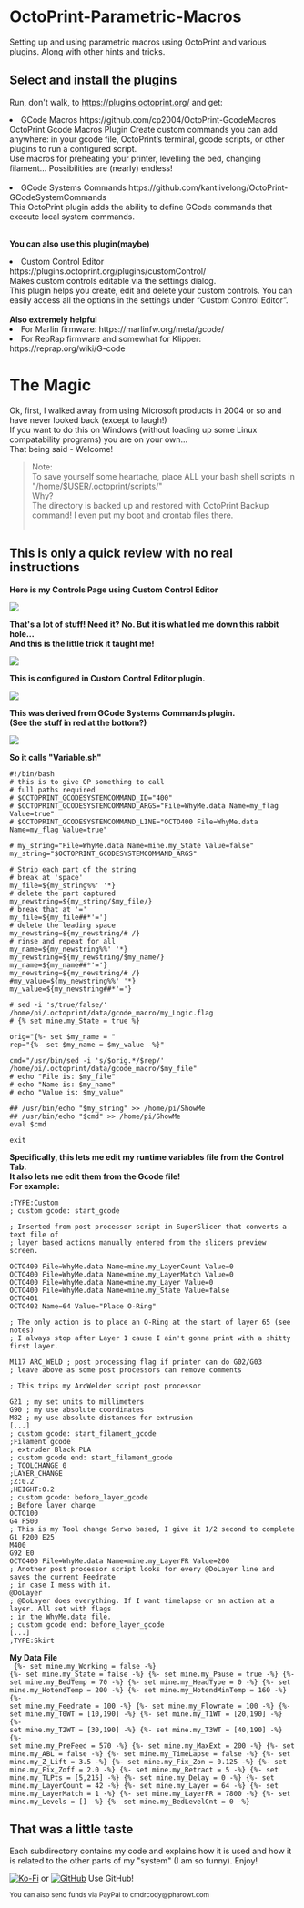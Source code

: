 # OctoPrint-Parametric-Macros #
Setting up and using parametric macros using OctoPrint and various plugins.
  Along with other hints and tricks.

## Select and install the plugins ##
Run, don't walk, to https://plugins.octoprint.org/
and get:<br>
<li>
  GCode Macros https://github.com/cp2004/OctoPrint-GcodeMacros<br>
  OctoPrint Gcode Macros Plugin
    Create custom commands you can add anywhere: in your gcode file, OctoPrint’s terminal, gcode scripts, or other plugins to run a configured script.<br>
    Use macros for preheating your printer, levelling the bed, changing filament… Possibilities are (nearly) endless!<br><br>
</li>
<li>
  GCode Systems Commands https://github.com/kantlivelong/OctoPrint-GCodeSystemCommands<br>
    This OctoPrint plugin adds the ability to define GCode commands that execute local system commands.<br><br>
    </li>

<b>You can also use this plugin(maybe)</b><br>
<li>
  Custom Control Editor https://plugins.octoprint.org/plugins/customControl/<br>
    Makes custom controls editable via the settings dialog.<br>
    This plugin helps you create, edit and delete your custom controls. You can easily access all the options in the settings under “Custom Control Editor”.<br>
</li><br>
<b>Also extremely helpful</b><li>For Marlin firmware: https://marlinfw.org/meta/gcode/</li><li>For RepRap firmware and somewhat for Klipper: https://reprap.org/wiki/G-code</li>

# The Magic #
Ok, first, I walked away from using Microsoft products in 2004 or so and have never looked back (except to laugh!)<br>
If you want to do this on Windows (without loading up some Linux compatability programs) you are on your own...<br>
That being said - Welcome!<br>

> Note: <br> 
To save yourself some heartache, place ALL your bash shell scripts in "/home/$USER/.octoprint/scripts/"<br>
Why?<br>
The directory is backed up and restored with OctoPrint Backup command! I even put my boot and crontab files there.<br><br>

## This is only a quick review with no real instructions

<b>Here is my Controls Page using Custom Control Editor</b>

![](./images/Controls.png)

<b>That's a lot of stuff! Need it? No. But it is what led me down this rabbit hole...<br>And this is the little trick it taught me!</b>

![](./images/ThatLittleBit.png)

<b>This is configured in Custom Control Editor plugin.</b>

![](./images/WhyMe.png)

<b>This was derived from GCode Systems Commands plugin.<br>(See the stuff in red at the bottom?)</b>

![](./images/GCodeSystem.png)

<b>So it calls "Variable.sh"</b>
```
#!/bin/bash
# this is to give OP something to call
# full paths required
# $OCTOPRINT_GCODESYSTEMCOMMAND_ID="400"
# $OCTOPRINT_GCODESYSTEMCOMMAND_ARGS="File=WhyMe.data Name=my_flag Value=true"
# $OCTOPRINT_GCODESYSTEMCOMMAND_LINE="OCTO400 File=WhyMe.data Name=my_flag Value=true"

# my_string="File=WhyMe.data Name=mine.my_State Value=false"
my_string="$OCTOPRINT_GCODESYSTEMCOMMAND_ARGS"

# Strip each part of the string
# break at 'space'
my_file=${my_string%%' '*}
# delete the part captured
my_newstring=${my_string/$my_file/}
# break that at '='
my_file=${my_file##*'='}
# delete the leading space
my_newstring=${my_newstring/# /}
# rinse and repeat for all
my_name=${my_newstring%%' '*}
my_newstring=${my_newstring/$my_name/}
my_name=${my_name##*'='}
my_newstring=${my_newstring/# /}
#my_value=${my_newstring%%' '*}
my_value=${my_newstring##*'='}

# sed -i 's/true/false/' /home/pi/.octoprint/data/gcode_macro/my_Logic.flag
# {% set mine.my_State = true %}

orig="{%- set $my_name = "
rep="{%- set $my_name = $my_value -%}"

cmd="/usr/bin/sed -i 's/$orig.*/$rep/' /home/pi/.octoprint/data/gcode_macro/$my_file"
# echo "File is: $my_file"
# echo "Name is: $my_name"
# echo "Value is: $my_value"

## /usr/bin/echo "$my_string" >> /home/pi/ShowMe
## /usr/bin/echo "$cmd" >> /home/pi/ShowMe
eval $cmd

exit
```
<b>Specifically, this lets me edit my runtime variables file from the Control Tab.<br>It also lets me edit them from the Gcode file!<br>For example:</b>
```
;TYPE:Custom
; custom gcode: start_gcode

; Inserted from post processor script in SuperSlicer that converts a text file of
; layer based actions manually entered from the slicers preview screen.

OCTO400 File=WhyMe.data Name=mine.my_LayerCount Value=0
OCTO400 File=WhyMe.data Name=mine.my_LayerMatch Value=0
OCTO400 File=WhyMe.data Name=mine.my_Layer Value=0
OCTO400 File=WhyMe.data Name=mine.my_State Value=false
OCTO401
OCTO402 Name=64 Value="Place O-Ring"

; The only action is to place an O-Ring at the start of layer 65 (see notes)
; I always stop after Layer 1 cause I ain't gonna print with a shitty first layer.

M117 ARC_WELD ; post processing flag if printer can do G02/G03
; leave above as some post processors can remove comments

; This trips my ArcWelder script post processor

G21 ; my set units to millimeters
G90 ; my use absolute coordinates
M82 ; my use absolute distances for extrusion
[...]
; custom gcode: start_filament_gcode
;Filament gcode
; extruder Black PLA
; custom gcode end: start_filament_gcode
;_TOOLCHANGE 0
;LAYER_CHANGE
;Z:0.2
;HEIGHT:0.2
; custom gcode: before_layer_gcode
; Before layer change
OCTO100
G4 P500
; This is my Tool change Servo based, I give it 1/2 second to complete
G1 F200 E25
M400
G92 E0
OCTO400 File=WhyMe.data Name=mine.my_LayerFR Value=200
; Another post processor script looks for every @DoLayer line and saves the current Feedrate
; in case I mess with it.
@DoLayer
; @DoLayer does everything. If I want timelapse or an action at a layer. All set with flags
; in the WhyMe.data file.
; custom gcode end: before_layer_gcode
[...]
;TYPE:Skirt
```
<b>My Data File</b><br>
<code>
{%- set mine.my_Working = false -%}
{%- set mine.my_State = false -%}
{%- set mine.my_Pause = true -%}
{%- set mine.my_BedTemp = 70 -%}
{%- set mine.my_HeadType = 0 -%}
{%- set mine.my_HotendTemp = 200 -%}
{%- set mine.my_HotendMinTemp = 160 -%}
{%- set mine.my_Feedrate = 100 -%}
{%- set mine.my_Flowrate = 100 -%}
{%- set mine.my_T0WT = [10,190] -%}
{%- set mine.my_T1WT = [20,190] -%}
{%- set mine.my_T2WT = [30,190] -%}
{%- set mine.my_T3WT = [40,190] -%}
{%- set mine.my_PreFeed = 570 -%}
{%- set mine.my_MaxExt = 200 -%}
{%- set mine.my_ABL = false -%}
{%- set mine.my_TimeLapse = false -%}
{%- set mine.my_Z_Lift = 3.5 -%}
{%- set mine.my_Fix_Zon = 0.125 -%}
{%- set mine.my_Fix_Zoff = 2.0 -%}
{%- set mine.my_Retract = 5 -%}
{%- set mine.my_TLPts = [5,215] -%}
{%- set mine.my_Delay = 0 -%}
{%- set mine.my_LayerCount = 42 -%}
{%- set mine.my_Layer = 64 -%}
{%- set mine.my_LayerMatch = 1 -%}
{%- set mine.my_LayerFR = 7800 -%}
{%- set mine.my_Levels = [] -%}
{%- set mine.my_BedLevelCnt = 0 -%}
</code>

## That was a little taste ##

Each subdirectory contains my code and explains how it is used and how it is related to the other parts of my "system" (I am so funny).
Enjoy!

[![Ko-Fi](./images/Ko-fi_Donate.png)](https://ko-fi.com/cmdrcody) or [![GitHub](./images/github-mark-small.png)](https://github.com/CmdrCody51/OctoPrint-Parametric-Macros) Use GitHub!

<small>You can also send funds via PayPal to cmdrcody&#64;pharowt&#46;com</small>

